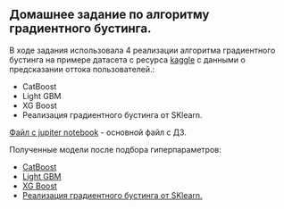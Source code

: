 ## Домашнее задание по алгоритму градиентного бустинга.

В ходе задания использовала 4 реализации алгоритма градиентного бустинга на примере датасета с ресурса [kaggle](https://www.kaggle.com/blastchar/telco-customer-churn) с данными о предсказании оттока пользователей.:
-   CatBoost
-   Light GBM
-   XG Boost
-   Реализация градиентного бустинга от SKlearn.

[Файл с jupiter notebook](homework_gradient_boosting.ipynb) - основной файл с ДЗ.

Полученные модели после подбора гиперпараметров:

-   [CatBoost](best_model_catboost.pkl)
-   [Light GBM](best_model_light_gbm.pkl)
-   [XG Boost](best_model_xgboost.pkl)
-   [Реализация градиентного бустинга от SKlearn.](best_model_sk_gb.pkl)   

